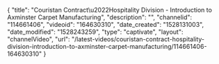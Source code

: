 {
    "title": "Couristan Contract\u2022Hospitality Division - Introduction to Axminster Carpet Manufacturing",
    "description": "",
    "channelid": "114661406",
    "videoid": "164630310",
    "date_created": "1528131003",
    "date_modified": "1528243259",
    "type": "captivate",
    "layout": "channelVideo",
    "url": "\/latest-videos\/couristan-contract-hospitality-division-introduction-to-axminster-carpet-manufacturing\/114661406-164630310"
}